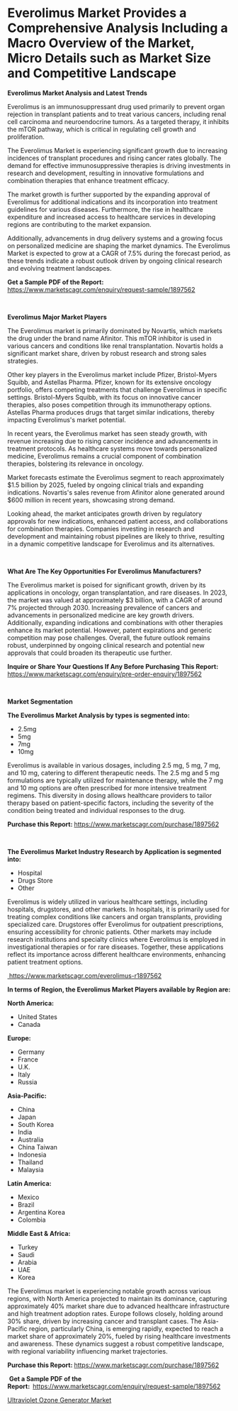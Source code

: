<p><h1>Everolimus Market Provides a Comprehensive Analysis Including a Macro Overview of the Market, Micro Details such as Market Size and Competitive Landscape</h1></p><p><strong>Everolimus Market Analysis and Latest Trends</strong></p>
<p><p>Everolimus is an immunosuppressant drug used primarily to prevent organ rejection in transplant patients and to treat various cancers, including renal cell carcinoma and neuroendocrine tumors. As a targeted therapy, it inhibits the mTOR pathway, which is critical in regulating cell growth and proliferation.</p><p>The Everolimus Market is experiencing significant growth due to increasing incidences of transplant procedures and rising cancer rates globally. The demand for effective immunosuppressive therapies is driving investments in research and development, resulting in innovative formulations and combination therapies that enhance treatment efficacy.</p><p>The market growth is further supported by the expanding approval of Everolimus for additional indications and its incorporation into treatment guidelines for various diseases. Furthermore, the rise in healthcare expenditure and increased access to healthcare services in developing regions are contributing to the market expansion.</p><p>Additionally, advancements in drug delivery systems and a growing focus on personalized medicine are shaping the market dynamics. The Everolimus Market is expected to grow at a CAGR of 7.5% during the forecast period, as these trends indicate a robust outlook driven by ongoing clinical research and evolving treatment landscapes.</p></p>
<p><strong>Get a Sample PDF of the Report:&nbsp;</strong> <a href="https://www.marketscagr.com/enquiry/request-sample/1897562?utm_campaign=2648&utm_medium=2&utm_source=Github&utm_content=ia&utm_term=08042025&utm_id=everolimus">https://www.marketscagr.com/enquiry/request-sample/1897562</a></p>
<p>&nbsp;</p>
<p><strong>Everolimus Major Market Players</strong></p>
<p><p>The Everolimus market is primarily dominated by Novartis, which markets the drug under the brand name Afinitor. This mTOR inhibitor is used in various cancers and conditions like renal transplantation. Novartis holds a significant market share, driven by robust research and strong sales strategies.</p><p>Other key players in the Everolimus market include Pfizer, Bristol-Myers Squibb, and Astellas Pharma. Pfizer, known for its extensive oncology portfolio, offers competing treatments that challenge Everolimus in specific settings. Bristol-Myers Squibb, with its focus on innovative cancer therapies, also poses competition through its immunotherapy options. Astellas Pharma produces drugs that target similar indications, thereby impacting Everolimus's market potential.</p><p>In recent years, the Everolimus market has seen steady growth, with revenue increasing due to rising cancer incidence and advancements in treatment protocols. As healthcare systems move towards personalized medicine, Everolimus remains a crucial component of combination therapies, bolstering its relevance in oncology.</p><p>Market forecasts estimate the Everolimus segment to reach approximately $1.5 billion by 2025, fueled by ongoing clinical trials and expanding indications. Novartis's sales revenue from Afinitor alone generated around $600 million in recent years, showcasing strong demand.</p><p>Looking ahead, the market anticipates growth driven by regulatory approvals for new indications, enhanced patient access, and collaborations for combination therapies. Companies investing in research and development and maintaining robust pipelines are likely to thrive, resulting in a dynamic competitive landscape for Everolimus and its alternatives.</p></p>
<p>&nbsp;</p>
<p><strong>What Are The Key Opportunities For Everolimus Manufacturers?</strong></p>
<p><p>The Everolimus market is poised for significant growth, driven by its applications in oncology, organ transplantation, and rare diseases. In 2023, the market was valued at approximately $3 billion, with a CAGR of around 7% projected through 2030. Increasing prevalence of cancers and advancements in personalized medicine are key growth drivers. Additionally, expanding indications and combinations with other therapies enhance its market potential. However, patent expirations and generic competition may pose challenges. Overall, the future outlook remains robust, underpinned by ongoing clinical research and potential new approvals that could broaden its therapeutic use further.</p></p>
<p><strong>Inquire or Share Your Questions If Any Before Purchasing This Report:</strong> <a href="https://www.marketscagr.com/enquiry/pre-order-enquiry/1897562?utm_campaign=2648&utm_medium=2&utm_source=Github&utm_content=ia&utm_term=08042025&utm_id=everolimus">https://www.marketscagr.com/enquiry/pre-order-enquiry/1897562</a></p>
<p>&nbsp;</p>
<p><strong>Market Segmentation</strong></p>
<p><strong>The Everolimus Market Analysis by types is segmented into:</strong></p>
<p><ul><li>2.5mg</li><li>5mg</li><li>7mg</li><li>10mg</li></ul></p>
<p><p>Everolimus is available in various dosages, including 2.5 mg, 5 mg, 7 mg, and 10 mg, catering to different therapeutic needs. The 2.5 mg and 5 mg formulations are typically utilized for maintenance therapy, while the 7 mg and 10 mg options are often prescribed for more intensive treatment regimens. This diversity in dosing allows healthcare providers to tailor therapy based on patient-specific factors, including the severity of the condition being treated and individual responses to the drug.</p></p>
<p><strong>Purchase this Report:&nbsp;</strong><a href="https://www.marketscagr.com/purchase/1897562?utm_campaign=2648&utm_medium=2&utm_source=Github&utm_content=ia&utm_term=08042025&utm_id=everolimus">https://www.marketscagr.com/purchase/1897562</a></p>
<p>&nbsp;</p>
<p><strong>The Everolimus Market Industry Research by Application is segmented into:</strong></p>
<p><ul><li>Hospital</li><li>Drugs Store</li><li>Other</li></ul></p>
<p><p>Everolimus is widely utilized in various healthcare settings, including hospitals, drugstores, and other markets. In hospitals, it is primarily used for treating complex conditions like cancers and organ transplants, providing specialized care. Drugstores offer Everolimus for outpatient prescriptions, ensuring accessibility for chronic patients. Other markets may include research institutions and specialty clinics where Everolimus is employed in investigational therapies or for rare diseases. Together, these applications reflect its importance across different healthcare environments, enhancing patient treatment options.</p></p>
<p><a href="https://www.marketscagr.com/everolimus-r1897562?utm_campaign=2648&utm_medium=2&utm_source=Github&utm_content=ia&utm_term=08042025&utm_id=everolimus">&nbsp;https://www.marketscagr.com/everolimus-r1897562</a></p>
<p><strong>In terms of Region, the Everolimus Market Players available by Region are:</strong></p>
<p>
    <p> <strong> North America: </strong>
        <ul>
            <li>United States</li>
            <li>Canada</li>
        </ul>
        </p> 
    <p> <strong> Europe: </strong>
        <ul>
            <li>Germany</li>
            <li>France</li>
            <li>U.K.</li>
            <li>Italy</li>
            <li>Russia</li>
        </ul>
        </p> 
    <p> <strong> Asia-Pacific: </strong>
        <ul>
            <li>China</li>
            <li>Japan</li>
            <li>South Korea</li>
            <li>India</li>
            <li>Australia</li>
            <li>China Taiwan</li>
            <li>Indonesia</li>
            <li>Thailand</li>
            <li>Malaysia</li>
        </ul>
        </p> 
    <p> <strong> Latin America: </strong>
        <ul>
            <li>Mexico</li>
            <li>Brazil</li>
            <li>Argentina Korea</li>
            <li>Colombia</li>
        </ul>
        </p> 
    <p> <strong> Middle East & Africa: </strong>
        <ul>
            <li>Turkey</li>
            <li>Saudi</li>
            <li>Arabia</li>
            <li>UAE</li>
            <li>Korea</li>
        </ul>
    </p>
    </p>
<p><p>The Everolimus market is experiencing notable growth across various regions, with North America projected to maintain its dominance, capturing approximately 40% market share due to advanced healthcare infrastructure and high treatment adoption rates. Europe follows closely, holding around 30% share, driven by increasing cancer and transplant cases. The Asia-Pacific region, particularly China, is emerging rapidly, expected to reach a market share of approximately 20%, fueled by rising healthcare investments and awareness. These dynamics suggest a robust competitive landscape, with regional variability influencing market trajectories.</p></p>
<p><strong>Purchase this Report: </strong><a href="https://www.marketscagr.com/purchase/1897562?utm_campaign=2648&utm_medium=2&utm_source=Github&utm_content=ia&utm_term=08042025&utm_id=everolimus">https://www.marketscagr.com/purchase/1897562</a></p>
<p>&nbsp;<strong>Get a Sample PDF of the Report:&nbsp;&nbsp;</strong><a href="https://www.marketscagr.com/enquiry/request-sample/1897562?utm_campaign=2648&utm_medium=2&utm_source=Github&utm_content=ia&utm_term=08042025&utm_id=everolimus">https://www.marketscagr.com/enquiry/request-sample/1897562</a></p>
<p><strong></strong></p>
<p><p><a href="https://github.com/pearlinewhite4692/Market-Research-Report-List-1/blob/main/ultraviolet-ozone-generator-market.md?utm_campaign=2648&utm_medium=2&utm_source=Github&utm_content=ia&utm_term=08042025&utm_id=everolimus">Ultraviolet Ozone Generator Market</a></p></p>